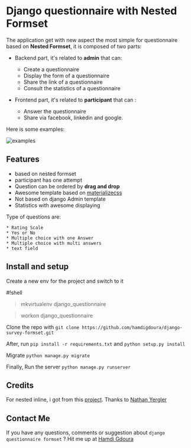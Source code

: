 # Django questionnaire with Nested Formset

The application get with new aspect the most simple for questionnaire based on **Nested Formset**,
it is composed of two parts:

- Backend part, it's related to **admin** that can:
    - Create a questionnaire
    - Display the form of a questionnaire
    - Share the link of a questionnaire
    - Consult the statistics of a questionnaire

- Frontend part, it's related to **participant** that can :
    - Answer the questionnaire
    - Share via facebook, linkedin and google.

Here is some examples:

![examples](https://s3.amazonaws.com/questionnairedjango/survey/questionnairrr.jpg)

## Features

* based on nested formset
* participant has one attempt
* Question can be ordered by **drag and drop**
* Awesome template based on [materializecss](http://materializecss.com/)
* Not based on django Admin template
* Statistics with awesome displaying

Type of questions are:

    * Rating Scale
    * Yes or No
    * Multiple choice with one Answer
    * Multiple choice with multi answers
    * text field

## Install and setup
Create a new env for the project and switch to it


#!shell

> mkvirtualenv django_questionnaire

> workon django_questionnaire


Clone the repo with `git clone https://github.com/hamdigdoura/django-survey-formset.git`

After, run `pip install -r requirements.txt` and `python setup.py install`

Migrate  `python manage.py migrate`

Finally, Run the server `python manage.py runserver`


## Credits
For nested inline, i got from this [project](https://github.com/nyergler/nested-formset).
Thanks to [Nathan Yergler](https://github.com/nyergler)

## Contact Me
If you have any questions, comments or suggestion about `django questionnaire formset` ?
Hit me up at [Hamdi Gdoura](hahahaha)
